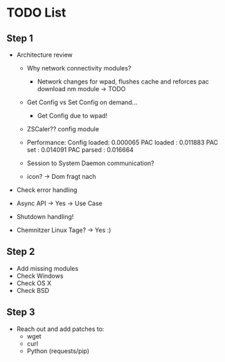 # TODO List

## Step 1
- Architecture review
    - Why network connectivity modules?
        - Network changes for wpad, flushes cache and reforces pac download
            nm module -> TODO

    - Get Config vs Set Config on demand...
        - Get Config due to wpad!

    - ZSCaler??
        config module
    
    - Performance:
        Config loaded: 0.000065
        PAC loaded   : 0.011883
        PAC set      : 0.014091
        PAC parsed   : 0.016664

    - Session to System Daemon communication?
    
    - icon?
        -> Dom fragt nach

- Check error handling

- Async API
    -> Yes -> Use Case

- Shutdown handling!

- Chemnitzer Linux Tage?
    -> Yes :)

## Step 2
- Add missing modules
- Check Windows
- Check OS X
- Check BSD

## Step 3
- Reach out and add patches to:
    - wget
    - curl
    - Python (requests/pip)
